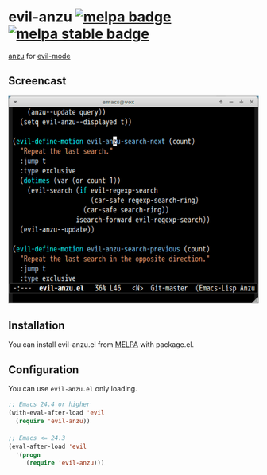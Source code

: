 # evil-anzu [![melpa badge][melpa-badge]][melpa-link] [![melpa stable badge][melpa-stable-badge]][melpa-stable-link]

[anzu](https://github.com/syohex/emacs-anzu) for [evil-mode](https://gitorious.org/evil)


## Screencast

![evil-anzu](image/evil-anzu.gif)

## Installation

You can install evil-anzu.el from [MELPA](http://melpa.org) with package.el.

## Configuration

You can use `evil-anzu.el` only loading.

```lisp
;; Emacs 24.4 or higher
(with-eval-after-load 'evil
  (require 'evil-anzu))

;; Emacs <= 24.3
(eval-after-load 'evil
  '(progn
     (require 'evil-anzu)))
```

[melpa-link]: http://melpa.org/#/evil-anzu
[melpa-stable-link]: http://melpa.org/#/evil-anzu
[melpa-badge]: http://melpa.org/packages/evil-anzu-badge.svg
[melpa-stable-badge]: http://stable.melpa.org/packages/evil-anzu-badge.svg
